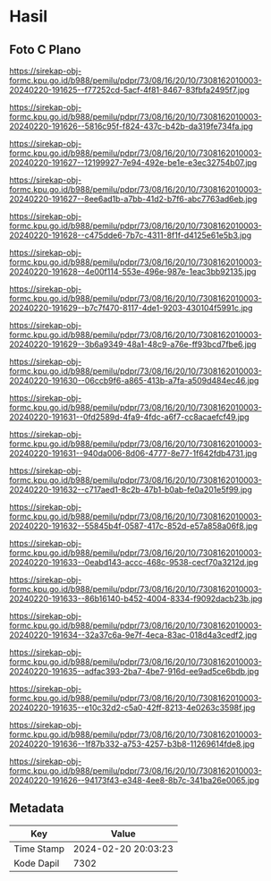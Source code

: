 # Hasil

## Foto C Plano

https://sirekap-obj-formc.kpu.go.id/b988/pemilu/pdpr/73/08/16/20/10/7308162010003-20240220-191625--f77252cd-5acf-4f81-8467-83fbfa2495f7.jpg

https://sirekap-obj-formc.kpu.go.id/b988/pemilu/pdpr/73/08/16/20/10/7308162010003-20240220-191626--5816c95f-f824-437c-b42b-da319fe734fa.jpg

https://sirekap-obj-formc.kpu.go.id/b988/pemilu/pdpr/73/08/16/20/10/7308162010003-20240220-191627--12199927-7e94-492e-be1e-e3ec32754b07.jpg

https://sirekap-obj-formc.kpu.go.id/b988/pemilu/pdpr/73/08/16/20/10/7308162010003-20240220-191627--8ee6ad1b-a7bb-41d2-b7f6-abc7763ad6eb.jpg

https://sirekap-obj-formc.kpu.go.id/b988/pemilu/pdpr/73/08/16/20/10/7308162010003-20240220-191628--c475dde6-7b7c-4311-8f1f-d4125e61e5b3.jpg

https://sirekap-obj-formc.kpu.go.id/b988/pemilu/pdpr/73/08/16/20/10/7308162010003-20240220-191628--4e00f114-553e-496e-987e-1eac3bb92135.jpg

https://sirekap-obj-formc.kpu.go.id/b988/pemilu/pdpr/73/08/16/20/10/7308162010003-20240220-191629--b7c7f470-8117-4de1-9203-430104f5991c.jpg

https://sirekap-obj-formc.kpu.go.id/b988/pemilu/pdpr/73/08/16/20/10/7308162010003-20240220-191629--3b6a9349-48a1-48c9-a76e-ff93bcd7fbe6.jpg

https://sirekap-obj-formc.kpu.go.id/b988/pemilu/pdpr/73/08/16/20/10/7308162010003-20240220-191630--06ccb9f6-a865-413b-a7fa-a509d484ec46.jpg

https://sirekap-obj-formc.kpu.go.id/b988/pemilu/pdpr/73/08/16/20/10/7308162010003-20240220-191631--0fd2589d-4fa9-4fdc-a6f7-cc8acaefcf49.jpg

https://sirekap-obj-formc.kpu.go.id/b988/pemilu/pdpr/73/08/16/20/10/7308162010003-20240220-191631--940da006-8d06-4777-8e77-1f642fdb4731.jpg

https://sirekap-obj-formc.kpu.go.id/b988/pemilu/pdpr/73/08/16/20/10/7308162010003-20240220-191632--c717aed1-8c2b-47b1-b0ab-fe0a201e5f99.jpg

https://sirekap-obj-formc.kpu.go.id/b988/pemilu/pdpr/73/08/16/20/10/7308162010003-20240220-191632--55845b4f-0587-417c-852d-e57a858a06f8.jpg

https://sirekap-obj-formc.kpu.go.id/b988/pemilu/pdpr/73/08/16/20/10/7308162010003-20240220-191633--0eabd143-accc-468c-9538-cecf70a3212d.jpg

https://sirekap-obj-formc.kpu.go.id/b988/pemilu/pdpr/73/08/16/20/10/7308162010003-20240220-191633--86b16140-b452-4004-8334-f9092dacb23b.jpg

https://sirekap-obj-formc.kpu.go.id/b988/pemilu/pdpr/73/08/16/20/10/7308162010003-20240220-191634--32a37c6a-9e7f-4eca-83ac-018d4a3cedf2.jpg

https://sirekap-obj-formc.kpu.go.id/b988/pemilu/pdpr/73/08/16/20/10/7308162010003-20240220-191635--adfac393-2ba7-4be7-916d-ee9ad5ce6bdb.jpg

https://sirekap-obj-formc.kpu.go.id/b988/pemilu/pdpr/73/08/16/20/10/7308162010003-20240220-191635--e10c32d2-c5a0-42ff-8213-4e0263c3598f.jpg

https://sirekap-obj-formc.kpu.go.id/b988/pemilu/pdpr/73/08/16/20/10/7308162010003-20240220-191636--1f87b332-a753-4257-b3b8-11269614fde8.jpg

https://sirekap-obj-formc.kpu.go.id/b988/pemilu/pdpr/73/08/16/20/10/7308162010003-20240220-191626--94173f43-e348-4ee8-8b7c-341ba26e0065.jpg


## Metadata

| Key        | Value               |
| ---------- | ------------------- |
| Time Stamp | 2024-02-20 20:03:23 |
| Kode Dapil | 7302                |




